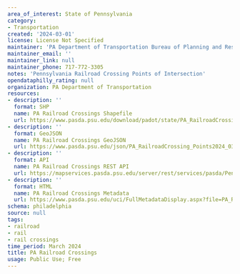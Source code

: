 ```yaml
---
area_of_interest: State of Pennsylvania
category:
- Transportation
created: '2024-03-01'
license: License Not Specified
maintainer: 'PA Department of Transportation Bureau of Planning and Research'
maintainer_email: ''
maintainer_link: null
maintainer_phone: 717-772-3305
notes: 'Pennsylvania Railroad Crossing Points of Intersection'
opendataphilly_rating: null
organization: PA Department of Transportation
resources:
- description: ''
  format: SHP
  name: PA Railroad Crossings Shapefile
  url: https://www.pasda.psu.edu/download/padot/state/PA_RailroadCrossing_Points2024_03.zip
- description: ''
  format: GeoJSON
  name: PA Railroad Crossings GeoJSON
  url: https://www.pasda.psu.edu/json/PA_RailroadCrossing_Points2024_03.geojson
- description: ''
  format: API
  name: PA Railroad Crossings REST API
  url: https://mapservices.pasda.psu.edu/server/rest/services/pasda/PennDOT/MapServer
- description: ''
  format: HTML
  name: PA Railroad Crossings Metadata
  url: https://www.pasda.psu.edu/uci/FullMetadataDisplay.aspx?file=PA_RailroadCrossing_Points2024_03.xml
schema: philadelphia
source: null
tags: 
- railroad
- rail
- rail crossings
time_period: March 2024
title: PA Railroad Crossings
usage: Public Use; Free
---
```



